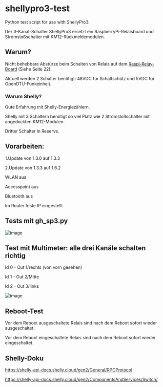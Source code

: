 # shellypro3-test
Python test script for use with ShellyPro3.

Der 3-Kanal-Schalter ShellyPro3 ersetzt ein RaspberryPi-Relaisboard und Stromstoßschalter mit KM12-Rückmeldemodulen.

## Warum?
Nicht behebbare Abstürze beim Schalten von Relais auf dem [Raspi-Relay-Board](https://github.com/grasmax/AcOnOff/blob/main/doc/Inbetriebnahme%20eines%20Steuerrechners%20f%C3%BCr%20eine%20Photovoltaikinsel.pdf) (Siehe Seite 22).

Aktuell werden 2 Schalter benötigt: 48VDC für Schaltschütz und 5VDC für OpenDTU-Funkeinheit.

### Warum Shelly?
Gute Erfahrung mit Shelly-Energiezählern.

Shelly mit 3 Schaltern benötigt so viel Platz wie 2 Stromstoßschalter mit angedockten KM12-Modulen.

Dritter Schalter in Reserve.

## Vorarbeiten:
  1.Update von 1.3.0 auf 1.3.3
  
  2.Update von 1.3.3 auf 1.6.2
  
  WLAN aus
  
  Accesspoint aus
  
  Bluetooth aus
  
  Im Router feste IP eingestellt
  

## Tests mit gh_sp3.py
![image](https://github.com/user-attachments/assets/7ff42f43-6115-4a35-b754-6514234c93c2)
 

## Test mit Multimeter: alle drei Kanäle schalten richtig
 Id 0 - Out 1/rechts (von vorn gesehen)
 
 Id 1 - Out 2/Mitte
 
 Id 2 - Out 3/links
 
![image](https://github.com/user-attachments/assets/3bdda053-11eb-4021-8993-5614f5edf50b)

## Reboot-Test
Vor dem Reboot ausgeschaltete Relais sind nach dem Reboot sofort wieder ausgeschaltet.

Vor dem Reboot eingeschaltete Relais sind nach dem Reboot sofort wieder eingeschaltet.

## Shelly-Doku
https://shelly-api-docs.shelly.cloud/gen2/General/RPCProtocol

https://shelly-api-docs.shelly.cloud/gen2/ComponentsAndServices/Switch/


